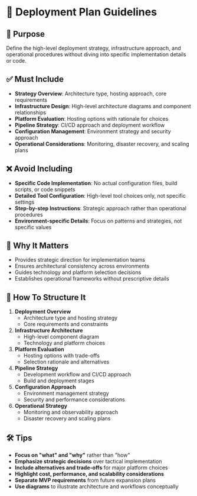 # 📘 Deployment Plan Guidelines 

## 🧭 Purpose
Define the high-level deployment strategy, infrastructure approach, and operational procedures without diving into specific implementation details or code.

## ✅ Must Include
- **Strategy Overview**: Architecture type, hosting approach, core requirements
- **Infrastructure Design**: High-level architecture diagrams and component relationships
- **Platform Evaluation**: Hosting options with rationale for choices
- **Pipeline Strategy**: CI/CD approach and deployment workflow
- **Configuration Management**: Environment strategy and security approach
- **Operational Considerations**: Monitoring, disaster recovery, and scaling plans

## ❌ Avoid Including
- **Specific Code Implementation**: No actual configuration files, build scripts, or code snippets
- **Detailed Tool Configuration**: High-level tool choices only, not specific settings
- **Step-by-step Instructions**: Strategic approach rather than operational procedures
- **Environment-specific Details**: Focus on patterns and strategies, not specific values

## 🤔 Why It Matters
- Provides strategic direction for implementation teams
- Ensures architectural consistency across environments
- Guides technology and platform selection decisions
- Establishes operational frameworks without prescriptive details

## 📐 How To Structure It
1. **Deployment Overview**  
   - Architecture type and hosting strategy
   - Core requirements and constraints
2. **Infrastructure Architecture**  
   - High-level component diagram
   - Technology and platform choices
3. **Platform Evaluation**  
   - Hosting options with trade-offs
   - Selection rationale and alternatives
4. **Pipeline Strategy**  
   - Development workflow and CI/CD approach
   - Build and deployment stages
5. **Configuration Approach**  
   - Environment management strategy
   - Security and performance considerations
6. **Operational Strategy**  
   - Monitoring and observability approach
   - Disaster recovery and scaling plans

## 🛠 Tips
- **Focus on "what" and "why"** rather than "how"
- **Emphasize strategic decisions** over tactical implementation
- **Include alternatives and trade-offs** for major platform choices
- **Highlight cost, performance, and scalability considerations**
- **Separate MVP requirements** from future expansion plans
- **Use diagrams** to illustrate architecture and workflows conceptually
